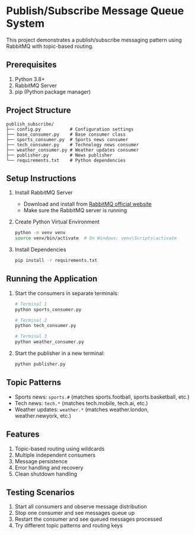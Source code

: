 # Publish/Subscribe Message Queue System

This project demonstrates a publish/subscribe messaging pattern using RabbitMQ with topic-based routing.

## Prerequisites

1. Python 3.8+
2. RabbitMQ Server
3. pip (Python package manager)

## Project Structure

```
publish_subscribe/
├── config.py           # Configuration settings
├── base_consumer.py    # Base consumer class
├── sports_consumer.py  # Sports news consumer
├── tech_consumer.py    # Technology news consumer
├── weather_consumer.py # Weather updates consumer
├── publisher.py        # News publisher
└── requirements.txt    # Python dependencies
```

## Setup Instructions

1. Install RabbitMQ Server
   - Download and install from [RabbitMQ official website](https://www.rabbitmq.com/download.html)
   - Make sure the RabbitMQ server is running

2. Create Python Virtual Environment
   ```bash
   python -m venv venv
   source venv/bin/activate  # On Windows: venv\Scripts\activate
   ```

3. Install Dependencies
   ```bash
   pip install -r requirements.txt
   ```

## Running the Application

1. Start the consumers in separate terminals:
   ```bash
   # Terminal 1
   python sports_consumer.py

   # Terminal 2
   python tech_consumer.py

   # Terminal 3
   python weather_consumer.py
   ```

2. Start the publisher in a new terminal:
   ```bash
   python publisher.py
   ```

## Topic Patterns

- Sports news: `sports.#` (matches sports.football, sports.basketball, etc.)
- Tech news: `tech.*` (matches tech.mobile, tech.ai, etc.)
- Weather updates: `weather.*` (matches weather.london, weather.newyork, etc.)

## Features

1. Topic-based routing using wildcards
2. Multiple independent consumers
3. Message persistence
4. Error handling and recovery
5. Clean shutdown handling

## Testing Scenarios

1. Start all consumers and observe message distribution
2. Stop one consumer and see messages queue up
3. Restart the consumer and see queued messages processed
4. Try different topic patterns and routing keys